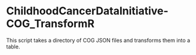# ChildhoodCancerDataInitiative-COG_TransformR
This script takes a directory of COG JSON files and transforms them into a table.
